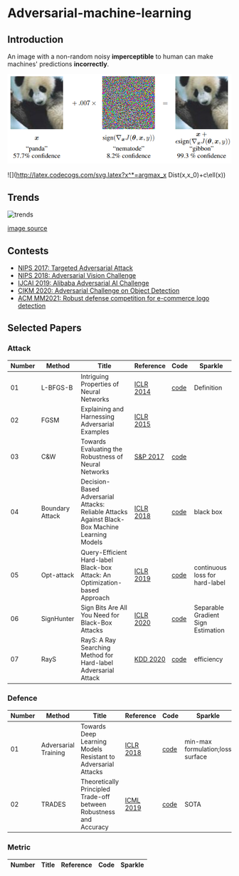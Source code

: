 # Adversarial-machine-learning

## Introduction

An image with a non-random noisy **imperceptible** to human can make machines' predictions **incorrectly**.

![](https://github.com/VVillQian/Adversarial-machine-learning/blob/main/images/adex.PNG)

![](http://latex.codecogs.com/svg.latex?x^*=argmax_x Dist(x,x_0)+c\\ell(x))

## Trends
![trends](https://nicholas.carlini.com/writing/2019/advex_plot.png)

[image source](https://nicholas.carlini.com/writing/2019/all-adversarial-example-papers.html)

## Contests
- [NIPS 2017: Targeted Adversarial Attack](https://www.kaggle.com/c/nips-2017-targeted-adversarial-attack)
- [NIPS 2018: Adversarial Vision Challenge](https://www.crowdai.org/challenges/adversarial-vision-challenge)
- [IJCAI 2019: Alibaba Adversarial AI Challenge](https://tianchi.aliyun.com/markets/tianchi/ijcai19_en)
- [CIKM 2020: Adversarial Challenge on Object Detection](https://tianchi.aliyun.com/competition/entrance/531806/introduction?spm=5176.12281949.1003.15.5cea24485KbbDJ)
- [ACM MM2021: Robust defense competition for e-commerce logo detection](https://tianchi.aliyun.com/competition/entrance/531888/introduction?spm=5176.12281957.1004.7.38b0244818wKWp)

## Selected Papers

### Attack

Number | Method| Title | Reference | Code | Sparkle
------ | ----- | ----- | --------- | ---- | -------
01|L-BFGS-B|Intriguing Properties of Neural Networks|[ICLR 2014](https://arxiv.org/abs/1312.6199)|[code](http://goo.gl/huaGPb)|Definition
02|FGSM|Explaining and Harnessing Adversarial Examples|[ICLR 2015](https://arxiv.org/abs/1412.6572)
03|C&W|Towards Evaluating the Robustness of Neural Networks|[S&P 2017](https://ieeexplore.ieee.org/document/7958570/)|[code](http://nicholas.carlini.com/code/nn_robust_attacks)
04|Boundary Attack|Decision-Based Adversarial Attacks: Reliable Attacks Against Black-Box Machine Learning Models|[ICLR 2018](https://openreview.net/forum?id=SyZI0GWCZ)|[code](https://github.com/bethgelab/foolbox)|black box
05|Opt-attack|Query-Efficient Hard-label Black-box Attack: An Optimization-based Approach|[ICLR 2019](https://openreview.net/forum?id=rJlk6iRqKX)|[code](https://github.com/LeMinhThong/blackbox-attack)|continuous loss for hard-label
06|SignHunter|Sign Bits Are All You Need for Black-Box Attacks|[ICLR 2020](https://openreview.net/forum?id=SygW0TEFwH)|[code](https://bit.ly/3acIHoQ)|Separable Gradient Sign Estimation
07|RayS|RayS: A Ray Searching Method for Hard-label Adversarial Attack|[KDD 2020](https://dl.acm.org/doi/10.1145/3394486.3403225)|[code](https://github.com/uclaml/RayS)|efficiency


### Defence

Number | Method| Title | Reference | Code | Sparkle
------ | ----- | ----- | --------- | ---- | -------
01|Adversarial Training|Towards Deep Learning Models Resistant to Adversarial Attacks|[ICLR 2018](https://openreview.net/forum?id=rJzIBfZAb)|[code](https://github.com/MadryLab)|min-max formulation;loss surface
02|TRADES|Theoretically Principled Trade-off between Robustness and Accuracy|[ICML 2019](http://proceedings.mlr.press/v97/zhang19p.html)|[code](https://github.com/yaodongyu/TRADES)|SOTA



### Metric

Number | Title | Reference | Code | Sparkle
------ | ----- | --------- | ---- | -------


